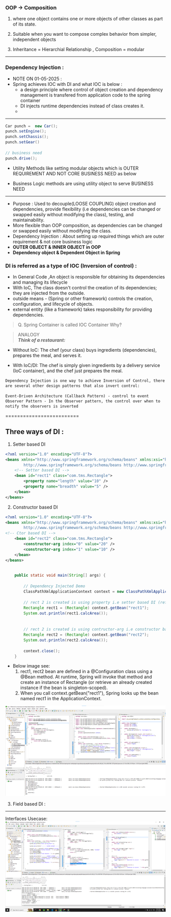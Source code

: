 ### OOP -> Composition
1. where one object contains one or more objects of other classes as part of its state. 
2. Suitable when you want to compose complex behavior from simpler, independent objects

3. Inheritance = Hierarchial Relationship , Composition = modular 
----
### Dependency Injection : 
- NOTE ON 01-05-2025 : 
- Spring achieves IOC with DI and what IOC is below : 
	- a design principle where control of object creation and dependency management is transfered from application code to the spring container
	- DI injects runtime dependencies instead of class creates it.
	- 
---


```java
Car punch =  new Car();
punch.setEngine();
punch.setChassis();
punch.setGear()

// business need
punch.drive();
```
- Utility Methods like setting modular objects which is OUTER REQUIREMENT AND NOT CORE BUSINESS NEED as below

- Business Logic methods are using utility object to serve BUSINESS NEED

---
- Purpose : Used to decouple(LOOSE COUPLING) object creation and dependencies, provide flexibility (i.e dependencies can be changed or swapped easily without modifying the class), testing, and maintainability.
- More flexible than OOP composition, as dependencies can be changed or swapped easily without modifying the class.
- Dependency Injection : About setting up required things which are outer requirement & not core business logic
- **OUTER OBJECT & INNER OBJECT in OOP**
- **Dependency object & Dependent Object in Spring**

### DI is referred as a type of IOC (Inversion of control) :
- In General Code ,An object is responsible for obtaining its dependencies and managing its lifecycle
- With IoC, The class doesn't control the creation of its dependencies; they are injected from the outside.
- outside means - (Spring or other framework) controls the creation, configuration, and lifecycle of objects.
- external entity (like a framework) takes responsibility for providing dependencies.
> Q. Spring Container is called IOC Container Why?

> ANALOGY  
***Think of a restaurant:***
- Without IoC: The chef (your class) buys ingredients (dependencies), prepares the meal, and serves it.

- With IoC/DI: The chef is simply given ingredients by a delivery service (IoC container), and the chef just prepares the meal.

```
Dependency Injection is one way to achieve Inversion of Control, there are several other design patterns that also invert control:

Event-Driven Architecture (Callback Pattern) - control to event  
Observer Pattern - In the Observer pattern, the control over when to notify the observers is inverted
```
=========================
## Three ways of DI : 
1. Setter based DI
```xml
<?xml version="1.0" encoding="UTF-8"?>
<beans xmlns="http://www.springframework.org/schema/beans" xmlns:xsi="http://www.w3.org/2001/XMLSchema-instance" xsi:schemaLocation="
        http://www.springframework.org/schema/beans http://www.springframework.org/schema/beans/spring-beans.xsd">
	<!-- Setter based DI -->
	<bean id="rect1" class="com.tms.Rectangle">
		<property name="length" value="10" />
		<property name="breadth" value="5" />
	</bean>
</beans>
```

2. Constructor based DI
```xml
<?xml version="1.0" encoding="UTF-8"?>
<beans xmlns="http://www.springframework.org/schema/beans" xmlns:xsi="http://www.w3.org/2001/XMLSchema-instance" xsi:schemaLocation="
        http://www.springframework.org/schema/beans http://www.springframework.org/schema/beans/spring-beans.xsd">
<!-- Ctor based DI -->
	<bean id="rect2" class="com.tms.Rectangle">
		<constructor-arg index="0" value="20" />
		<constructor-arg index="1" value="10" />
	</bean>
</beans>
```

```java

	public static void main(String[] args) {
		
		// Dependency Injected Demo
		ClassPathXmlApplicationContext context = new ClassPathXmlApplicationContext("beans.xml");
		
		// rect 2 is created is using property i.e setter based DI (refer beans.xml
		Rectangle rect1 = (Rectangle) context.getBean("rect1");
		System.out.println(rect1.calcArea());
		
		
		// rect 2 is created is using contructor-arg i.e constructor based DI
		Rectangle rect2 = (Rectangle) context.getBean("rect2");
		System.out.println(rect2.calcArea());

		context.close();
	}
```
- Below image see: 
	1. rect1, rect2 bean are defined in a @Configuration class using a @Bean method. At runtime, Spring will invoke that method and create an instance of Rectangle (or retrieve an already created instance if the bean is singleton-scoped). 
	2. When you call context.getBean("rect1"), Spring looks up the bean named rect1 in the ApplicationContext.

![](di.png)



3. Field based DI : 


---
Interfaces Usecase:
![](di_interfaces.png)
